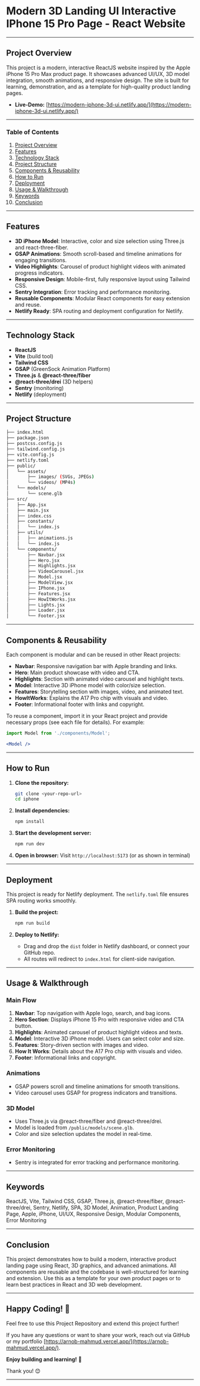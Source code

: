 # Modern 3D Landing UI Interactive IPhone 15 Pro Page - React Website

---

## Project Overview

This project is a modern, interactive ReactJS website inspired by the Apple iPhone 15 Pro Max product page. It showcases advanced UI/UX, 3D model integration, smooth animations, and responsive design. The site is built for learning, demonstration, and as a template for high-quality product landing pages.

- **Live-Demo:** [https://modern-iphone-3d-ui.netlify.app/](https://modern-iphone-3d-ui.netlify.app/)

---

### Table of Contents

1. [Project Overview](#project-overview)
2. [Features](#features)
3. [Technology Stack](#technology-stack)
4. [Project Structure](#project-structure)
5. [Components & Reusability](#components--reusability)
6. [How to Run](#how-to-run)
7. [Deployment](#deployment)
8. [Usage & Walkthrough](#usage--walkthrough)
9. [Keywords](#keywords)
10. [Conclusion](#conclusion)

---

## Features

- **3D iPhone Model**: Interactive, color and size selection using Three.js and react-three-fiber.
- **GSAP Animations**: Smooth scroll-based and timeline animations for engaging transitions.
- **Video Highlights**: Carousel of product highlight videos with animated progress indicators.
- **Responsive Design**: Mobile-first, fully responsive layout using Tailwind CSS.
- **Sentry Integration**: Error tracking and performance monitoring.
- **Reusable Components**: Modular React components for easy extension and reuse.
- **Netlify Ready**: SPA routing and deployment configuration for Netlify.

---

## Technology Stack

- **ReactJS**
- **Vite** (build tool)
- **Tailwind CSS**
- **GSAP** (GreenSock Animation Platform)
- **Three.js** & **@react-three/fiber**
- **@react-three/drei** (3D helpers)
- **Sentry** (monitoring)
- **Netlify** (deployment)

---

## Project Structure

```bash
├── index.html
├── package.json
├── postcss.config.js
├── tailwind.config.js
├── vite.config.js
├── netlify.toml
├── public/
│   └── assets/
│       ├── images/ (SVGs, JPEGs)
│       └── videos/ (MP4s)
│   └── models/
│       └── scene.glb
├── src/
│   ├── App.jsx
│   ├── main.jsx
│   ├── index.css
│   ├── constants/
│   │   └── index.js
│   ├── utils/
│   │   ├── animations.js
│   │   └── index.js
│   └── components/
│       ├── Navbar.jsx
│       ├── Hero.jsx
│       ├── Highlights.jsx
│       ├── VideoCarousel.jsx
│       ├── Model.jsx
│       ├── ModelView.jsx
│       ├── IPhone.jsx
│       ├── Features.jsx
│       ├── HowItWorks.jsx
│       ├── Lights.jsx
│       ├── Loader.jsx
│       └── Footer.jsx
```

---

## Components & Reusability

Each component is modular and can be reused in other React projects:

- **Navbar**: Responsive navigation bar with Apple branding and links.
- **Hero**: Main product showcase with video and CTA.
- **Highlights**: Section with animated video carousel and highlight texts.
- **Model**: Interactive 3D iPhone model with color/size selection.
- **Features**: Storytelling section with images, video, and animated text.
- **HowItWorks**: Explains the A17 Pro chip with visuals and video.
- **Footer**: Informational footer with links and copyright.

To reuse a component, import it in your React project and provide necessary props (see each file for details). For example:

```jsx
import Model from './components/Model';

<Model />
```

---

## How to Run

1. **Clone the repository:**

   ```sh
   git clone <your-repo-url>
   cd iphone
   ```

2. **Install dependencies:**

   ```sh
   npm install
   ```

3. **Start the development server:**
  
   ```sh
   npm run dev
   ```

4. **Open in browser:**
   Visit `http://localhost:5173` (or as shown in terminal)

---

## Deployment

This project is ready for Netlify deployment. The `netlify.toml` file ensures SPA routing works smoothly.

1. **Build the project:**

   ```sh
   npm run build
   ```

2. **Deploy to Netlify:**
   - Drag and drop the `dist` folder in Netlify dashboard, or connect your GitHub repo.
   - All routes will redirect to `index.html` for client-side navigation.

---

## Usage & Walkthrough

### Main Flow

1. **Navbar**: Top navigation with Apple logo, search, and bag icons.
2. **Hero Section**: Displays iPhone 15 Pro with responsive video and CTA button.
3. **Highlights**: Animated carousel of product highlight videos and texts.
4. **Model**: Interactive 3D iPhone model. Users can select color and size.
5. **Features**: Story-driven section with images and video.
6. **How It Works**: Details about the A17 Pro chip with visuals and video.
7. **Footer**: Informational links and copyright.

### Animations

- GSAP powers scroll and timeline animations for smooth transitions.
- Video carousel uses GSAP for progress indicators and transitions.

### 3D Model

- Uses Three.js via @react-three/fiber and @react-three/drei.
- Model is loaded from `/public/models/scene.glb`.
- Color and size selection updates the model in real-time.

### Error Monitoring

- Sentry is integrated for error tracking and performance monitoring.

---

## Keywords

ReactJS, Vite, Tailwind CSS, GSAP, Three.js, @react-three/fiber, @react-three/drei, Sentry, Netlify, SPA, 3D Model, Animation, Product Landing Page, Apple, iPhone, UI/UX, Responsive Design, Modular Components, Error Monitoring

---

## Conclusion

This project demonstrates how to build a modern, interactive product landing page using React, 3D graphics, and advanced animations. All components are reusable and the codebase is well-structured for learning and extension. Use this as a template for your own product pages or to learn best practices in React and 3D web development.

---

## Happy Coding! 🎉

Feel free to use this Project Repository and extend this project further!  

If you have any questions or want to share your work, reach out via GitHub or my portfolio [https://arnob-mahmud.vercel.app/](https://arnob-mahmud.vercel.app/).

**Enjoy building and learning!** 🚀

Thank you! 😊

---

